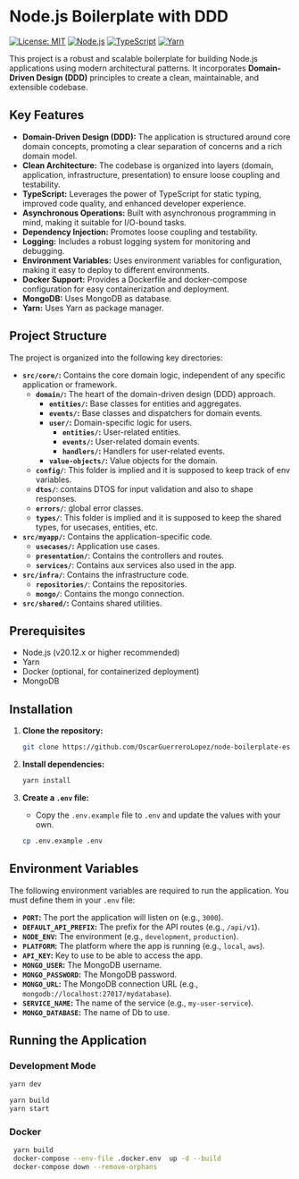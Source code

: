# Node.js Boilerplate with DDD

[![License: MIT](https://img.shields.io/badge/License-MIT-yellow.svg)](https://opensource.org/licenses/MIT)
[![Node.js](https://img.shields.io/badge/Node.js-v20.12.x-green)](https://nodejs.org/)
[![TypeScript](https://img.shields.io/badge/TypeScript-5.x-blue)](https://www.typescriptlang.org/)
[![Yarn](https://img.shields.io/badge/Yarn-1.22.x-blue)](https://yarnpkg.com/)

This project is a robust and scalable boilerplate for building Node.js applications using modern architectural patterns. It incorporates **Domain-Driven Design (DDD)** principles to create a clean, maintainable, and extensible codebase.

## Key Features

*   **Domain-Driven Design (DDD):** The application is structured around core domain concepts, promoting a clear separation of concerns and a rich domain model.
*   **Clean Architecture:** The codebase is organized into layers (domain, application, infrastructure, presentation) to ensure loose coupling and testability.
*   **TypeScript:** Leverages the power of TypeScript for static typing, improved code quality, and enhanced developer experience.
*   **Asynchronous Operations:** Built with asynchronous programming in mind, making it suitable for I/O-bound tasks.
*   **Dependency Injection:** Promotes loose coupling and testability.
*   **Logging:** Includes a robust logging system for monitoring and debugging.
*   **Environment Variables:** Uses environment variables for configuration, making it easy to deploy to different environments.
*   **Docker Support:** Provides a Dockerfile and docker-compose configuration for easy containerization and deployment.
* **MongoDB:** Uses MongoDB as database.
* **Yarn:** Uses Yarn as package manager.

## Project Structure

The project is organized into the following key directories:

*   **`src/core/`:** Contains the core domain logic, independent of any specific application or framework.
    *   **`domain/`:** The heart of the domain-driven design (DDD) approach.
        *   **`entities/`:** Base classes for entities and aggregates.
        *   **`events/`:** Base classes and dispatchers for domain events.
        *   **`user/`:** Domain-specific logic for users.
            *   **`entities/`:** User-related entities.
            *   **`events/`:** User-related domain events.
            *   **`handlers/`:** Handlers for user-related events.
        *   **`value-objects/`:** Value objects for the domain.
    *   **`config/`**: This folder is implied and it is supposed to keep track of env variables.
    *   **`dtos/`**: contains DTOS for input validation and also to shape responses.
    *   **`errors/`**: global error classes.
    *   **`types/`**: This folder is implied and it is supposed to keep the shared types, for usecases, entities, etc.
*   **`src/myapp/`:** Contains the application-specific code.
    *   **`usecases/`:** Application use cases.
    * **`presentation/`**: Contains the controllers and routes.
    * **`services/`**: Contains aux services also used in the app.
*   **`src/infra/`**: Contains the infrastructure code.
    * **`repositories/`**: Contains the repositories.
    * **`mongo/`**: Contains the mongo connection.
*   **`src/shared/`:** Contains shared utilities.

## Prerequisites

*   Node.js (v20.12.x or higher recommended)
*   Yarn
*   Docker (optional, for containerized deployment)
*   MongoDB

## Installation

1.  **Clone the repository:**

    ```bash
    git clone https://github.com/OscarGuerreroLopez/node-boilerplate-esm.git  
    ```

2.  **Install dependencies:**

    ```bash
    yarn install
    ```

3.  **Create a `.env` file:**

    *   Copy the `.env.example` file to `.env` and update the values with your own.

    ```bash
    cp .env.example .env
    ```

## Environment Variables

The following environment variables are required to run the application. You must define them in your `.env` file:

*   **`PORT`:** The port the application will listen on (e.g., `3000`).
*   **`DEFAULT_API_PREFIX`:** The prefix for the API routes (e.g., `/api/v1`).
*   **`NODE_ENV`:** The environment (e.g., `development`, `production`).
*   **`PLATFORM`:** The platform where the app is running (e.g., `local`, `aws`).
*   **`API_KEY`:** Key to use to be able to access the app.
*   **`MONGO_USER`:** The MongoDB username.
*   **`MONGO_PASSWORD`:** The MongoDB password.
*   **`MONGO_URL`:** The MongoDB connection URL (e.g., `mongodb://localhost:27017/mydatabase`).
*   **`SERVICE_NAME`:** The name of the service (e.g., `my-user-service`).
*   **`MONGO_DATABASE`:** The name of Db to use.

## Running the Application

### Development Mode

```bash
yarn dev
```
```bash
yarn build
yarn start  
```

### Docker

```bash
 yarn build
 docker-compose --env-file .docker.env  up -d --build 
 docker-compose down --remove-orphans   
```
  